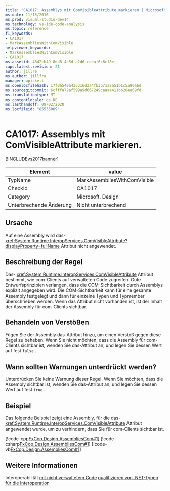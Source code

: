 ```yaml
---
title: 'CA1017: Assemblys mit ComVisibleAttribute markieren | Microsoft-Dokumentation'
ms.date: 11/15/2016
ms.prod: visual-studio-dev14
ms.technology: vs-ide-code-analysis
ms.topic: reference
f1_keywords:
- CA1017
- MarkAssembliesWithComVisible
helpviewer_keywords:
- MarkAssembliesWithComVisible
- CA1017
ms.assetid: 4842cb49-8dd8-4e5d-a2d6-ceeaf6c6cf8e
caps.latest.revision: 21
author: jillre
ms.author: jillfra
manager: wpickett
ms.openlocfilehash: 17f0a540a436316d3a4fb3b71a2a51b1c5a90a6d
ms.sourcegitcommit: 6cfffa72af599a9d667249caaaa411bb28ea69fd
ms.translationtype: MT
ms.contentlocale: de-DE
ms.lasthandoff: 09/02/2020
ms.locfileid: "85535069"
---
```

# <a name="ca1017-mark-assemblies-with-comvisibleattribute"></a>CA1017: Assemblys mit ComVisibleAttribute markieren.
[!INCLUDE[vs2017banner](../includes/vs2017banner.md)]

|Element|value|
|-|-|
|TypName|MarkAssembliesWithComVisible|
|CheckId|CA1017|
|Category|Microsoft. Design|
|Unterbrechende Änderung|Nicht unterbrechend|

## <a name="cause"></a>Ursache
 Auf eine Assembly wird das- <xref:System.Runtime.InteropServices.ComVisibleAttribute?displayProperty=fullName> Attribut nicht angewendet.

## <a name="rule-description"></a>Beschreibung der Regel
 Das- <xref:System.Runtime.InteropServices.ComVisibleAttribute> Attribut bestimmt, wie com-Clients auf verwalteten Code zugreifen. Gute Entwurfsprinzipien verlangen, dass die COM-Sichtbarkeit durch Assemblys explizit angegeben wird. Die COM-Sichtbarkeit kann für eine gesamte Assembly festgelegt und dann für einzelne Typen und Typmember überschrieben werden. Wenn das Attribut nicht vorhanden ist, ist der Inhalt der Assembly für com-Clients sichtbar.

## <a name="how-to-fix-violations"></a>Behandeln von Verstößen
 Fügen Sie der Assembly das-Attribut hinzu, um einen Verstoß gegen diese Regel zu beheben. Wenn Sie nicht möchten, dass die Assembly für com-Clients sichtbar ist, wenden Sie das-Attribut an, und legen Sie dessen Wert auf fest `false` .

## <a name="when-to-suppress-warnings"></a>Wann sollten Warnungen unterdrückt werden?
 Unterdrücken Sie keine Warnung dieser Regel. Wenn Sie möchten, dass die Assembly sichtbar ist, wenden Sie das-Attribut an, und legen Sie dessen Wert auf fest `true` .

## <a name="example"></a>Beispiel
 Das folgende Beispiel zeigt eine Assembly, für die das- <xref:System.Runtime.InteropServices.ComVisibleAttribute> Attribut angewendet wurde, um zu verhindern, dass Sie für com-Clients sichtbar ist.

 [!code-cpp[FxCop.Design.AssembliesCom#1](../snippets/cpp/VS_Snippets_CodeAnalysis/FxCop.Design.AssembliesCom/cpp/FxCop.Design.AssembliesCom.cpp#1)]
 [!code-csharp[FxCop.Design.AssembliesCom#1](../snippets/csharp/VS_Snippets_CodeAnalysis/FxCop.Design.AssembliesCom/cs/FxCop.Design.AssembliesCom.cs#1)]
 [!code-vb[FxCop.Design.AssembliesCom#1](../snippets/visualbasic/VS_Snippets_CodeAnalysis/FxCop.Design.AssembliesCom/vb/FxCop.Design.AssembliesCom.vb#1)]

## <a name="see-also"></a>Weitere Informationen
 Interoperabilität [mit nicht verwaltetem Code](https://msdn.microsoft.com/library/ccb68ce7-b0e9-4ffb-839d-03b1cd2c1258) [qualifizieren von .NET-Typen für die Interoperation](https://msdn.microsoft.com/library/4b8afb52-fb8d-4e65-b47c-fd82956a3cdd)
